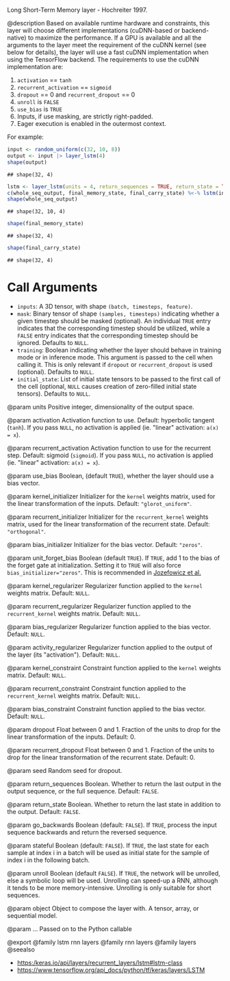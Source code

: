 Long Short-Term Memory layer - Hochreiter 1997.

@description
Based on available runtime hardware and constraints, this layer
will choose different implementations (cuDNN-based or backend-native)
to maximize the performance. If a GPU is available and all
the arguments to the layer meet the requirement of the cuDNN kernel
(see below for details), the layer will use a fast cuDNN implementation
when using the TensorFlow backend.
The requirements to use the cuDNN implementation are:

1. `activation` == `tanh`
2. `recurrent_activation` == `sigmoid`
3. `dropout` == 0 and `recurrent_dropout` == 0
4. `unroll` is `FALSE`
5. `use_bias` is `TRUE`
6. Inputs, if use masking, are strictly right-padded.
7. Eager execution is enabled in the outermost context.

For example:


```r
input <- random_uniform(c(32, 10, 8))
output <- input |> layer_lstm(4)
shape(output)
```

```
## shape(32, 4)
```

```r
lstm <- layer_lstm(units = 4, return_sequences = TRUE, return_state = TRUE)
c(whole_seq_output, final_memory_state, final_carry_state) %<-% lstm(input)
shape(whole_seq_output)
```

```
## shape(32, 10, 4)
```

```r
shape(final_memory_state)
```

```
## shape(32, 4)
```

```r
shape(final_carry_state)
```

```
## shape(32, 4)
```

# Call Arguments
- `inputs`: A 3D tensor, with shape `(batch, timesteps, feature)`.
- `mask`: Binary tensor of shape `(samples, timesteps)` indicating whether
    a given timestep should be masked  (optional).
    An individual `TRUE` entry indicates that the corresponding timestep
    should be utilized, while a `FALSE` entry indicates that the
    corresponding timestep should be ignored. Defaults to `NULL`.
- `training`: Boolean indicating whether the layer should behave in
    training mode or in inference mode. This argument is passed to the
    cell when calling it. This is only relevant if `dropout` or
    `recurrent_dropout` is used  (optional). Defaults to `NULL`.
- `initial_state`: List of initial state tensors to be passed to the first
    call of the cell (optional, `NULL` causes creation
    of zero-filled initial state tensors). Defaults to `NULL`.

@param units
Positive integer, dimensionality of the output space.

@param activation
Activation function to use.
Default: hyperbolic tangent (`tanh`).
If you pass `NULL`, no activation is applied
(ie. "linear" activation: `a(x) = x`).

@param recurrent_activation
Activation function to use
for the recurrent step.
Default: sigmoid (`sigmoid`).
If you pass `NULL`, no activation is applied
(ie. "linear" activation: `a(x) = x`).

@param use_bias
Boolean, (default `TRUE`), whether the layer
should use a bias vector.

@param kernel_initializer
Initializer for the `kernel` weights matrix,
used for the linear transformation of the inputs. Default:
`"glorot_uniform"`.

@param recurrent_initializer
Initializer for the `recurrent_kernel`
weights matrix, used for the linear transformation of the recurrent
state. Default: `"orthogonal"`.

@param bias_initializer
Initializer for the bias vector. Default: `"zeros"`.

@param unit_forget_bias
Boolean (default `TRUE`). If `TRUE`,
add 1 to the bias of the forget gate at initialization.
Setting it to `TRUE` will also force `bias_initializer="zeros"`.
This is recommended in [Jozefowicz et al.](
https://github.com/mlresearch/v37/blob/gh-pages/jozefowicz15.pdf)

@param kernel_regularizer
Regularizer function applied to the `kernel` weights
matrix. Default: `NULL`.

@param recurrent_regularizer
Regularizer function applied to the
`recurrent_kernel` weights matrix. Default: `NULL`.

@param bias_regularizer
Regularizer function applied to the bias vector.
Default: `NULL`.

@param activity_regularizer
Regularizer function applied to the output of the
layer (its "activation"). Default: `NULL`.

@param kernel_constraint
Constraint function applied to the `kernel` weights
matrix. Default: `NULL`.

@param recurrent_constraint
Constraint function applied to the
`recurrent_kernel` weights matrix. Default: `NULL`.

@param bias_constraint
Constraint function applied to the bias vector.
Default: `NULL`.

@param dropout
Float between 0 and 1. Fraction of the units to drop for the
linear transformation of the inputs. Default: 0.

@param recurrent_dropout
Float between 0 and 1. Fraction of the units to drop
for the linear transformation of the recurrent state. Default: 0.

@param seed
Random seed for dropout.

@param return_sequences
Boolean. Whether to return the last output
in the output sequence, or the full sequence. Default: `FALSE`.

@param return_state
Boolean. Whether to return the last state in addition
to the output. Default: `FALSE`.

@param go_backwards
Boolean (default: `FALSE`).
If `TRUE`, process the input sequence backwards and return the
reversed sequence.

@param stateful
Boolean (default: `FALSE`). If `TRUE`, the last state
for each sample at index i in a batch will be used as initial
state for the sample of index i in the following batch.

@param unroll
Boolean (default `FALSE`).
If `TRUE`, the network will be unrolled,
else a symbolic loop will be used.
Unrolling can speed-up a RNN,
although it tends to be more memory-intensive.
Unrolling is only suitable for short sequences.

@param object
Object to compose the layer with. A tensor, array, or sequential model.

@param ...
Passed on to the Python callable

@export
@family lstm rnn layers
@family rnn layers
@family layers
@seealso
+ <https:/keras.io/api/layers/recurrent_layers/lstm#lstm-class>
+ <https://www.tensorflow.org/api_docs/python/tf/keras/layers/LSTM>

